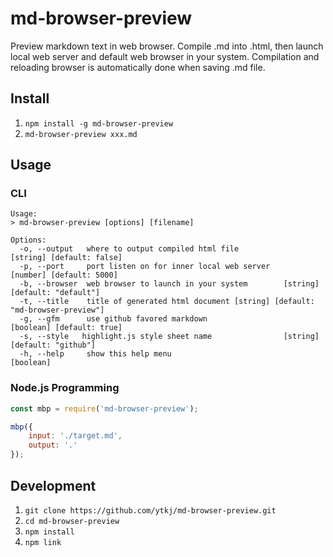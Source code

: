 # md-browser-preview

Preview markdown text in web browser.
Compile .md into .html, then launch local web server and default web browser in your system.
Compilation and reloading browser is automatically done when saving .md file.

## Install

1. `npm install -g md-browser-preview`
1. `md-browser-preview xxx.md`

## Usage

### CLI

    Usage:
    > md-browser-preview [options] [filename]

    Options:
      -o, --output   where to output compiled html file              [string] [default: false]
      -p, --port     port listen on for inner local web server        [number] [default: 5000]
      -b, --browser  web browser to launch in your system        [string] [default: "default"]
      -t, --title    title of generated html document [string] [default: "md-browser-preview"]
      -g, --gfm      use github favored markdown                     [boolean] [default: true]
      -s, --style   highlight.js style sheet name                [string] [default: "github"]
      -h, --help     show this help menu                                             [boolean]

### Node.js Programming

```javascript
const mbp = require('md-browser-preview');

mbp({
    input: './target.md',
    output: '.'
});
```

## Development

1. `git clone https://github.com/ytkj/md-browser-preview.git`
1. `cd md-browser-preview`
1. `npm install`
1. `npm link`
